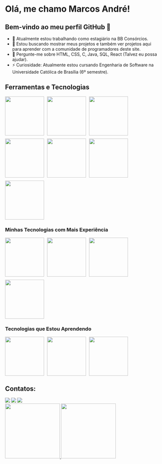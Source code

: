 # Olá, me chamo Marcos André!  
## Bem-vindo ao meu perfil GitHub 👋  

- 🔭 Atualmente estou trabalhando como estagiário na BB Consórcios.  
- 👯 Estou buscando mostrar meus projetos e também ver projetos aqui para aprender com a comunidade de programadores deste site.  
- 💬 Pergunte-me sobre HTML, CSS, C, Java, SQL, React (Talvez eu possa ajudar).  
- ⚡ Curiosidade: Atualmente estou cursando Engenharia de Software na Universidade Católica de Brasília (6º semestre).  

## Ferramentas e Tecnologias  
<div style="display: flex; flex-wrap: wrap; gap: 10px;">
  <img src="https://cdn.jsdelivr.net/gh/devicons/devicon@latest/icons/vscode/vscode-original.svg" height="128" width="128" />  
  <img src="https://cdn.jsdelivr.net/gh/devicons/devicon@latest/icons/html5/html5-original.svg" height="128" width="128" />  
  <img src="https://cdn.jsdelivr.net/gh/devicons/devicon@latest/icons/css3/css3-original.svg" height="128" width="128" />  
  <img src="https://cdn.jsdelivr.net/gh/devicons/devicon@latest/icons/azuresqldatabase/azuresqldatabase-original.svg" height="128" width="128" />  
  <img src="https://cdn.jsdelivr.net/gh/devicons/devicon@latest/icons/c/c-original.svg" height="128" width="128" />  
  <img src="https://cdn.jsdelivr.net/gh/devicons/devicon@latest/icons/eclipse/eclipse-original.svg" height="128" width="128" />  
  <img src="https://cdn.jsdelivr.net/gh/devicons/devicon@latest/icons/git/git-original.svg" height="128" width="128" />  
</div>

### Minhas Tecnologias com Mais Experiência  
<div style="display: flex; flex-wrap: wrap; gap: 10px;">
  <img src="https://cdn.jsdelivr.net/gh/devicons/devicon@latest/icons/react/react-original.svg" height="128" width="128" />  
  <img src="https://cdn.jsdelivr.net/gh/devicons/devicon@latest/icons/javascript/javascript-original.svg" height="128" width="128" />  
  <img src="https://cdn.jsdelivr.net/gh/devicons/devicon@latest/icons/spring/spring-original.svg" height="128" width="128" />  
  <img src="https://cdn.jsdelivr.net/gh/devicons/devicon@latest/icons/java/java-original.svg" height="128" width="128" />
</div>

### Tecnologias que Estou Aprendendo  
<div style="display: flex; flex-wrap: wrap; gap: 10px;">
  <img src="https://cdn.jsdelivr.net/gh/devicons/devicon@latest/icons/flutter/flutter-original.svg" height="128" width="128" />  
  <img src="https://cdn.jsdelivr.net/gh/devicons/devicon@latest/icons/csharp/csharp-original.svg" height="128" width="128" />  
  <img src="https://cdn.jsdelivr.net/gh/devicons/devicon@latest/icons/angular/angular-original.svg" height="128" width="128" />
</div>

## Contatos:  
<div>
    <a href="https://instagram.com/m.meneses._/" target="_blank"><img loading="lazy" src="https://img.shields.io/badge/-Instagram-%23E4405F?style=for-the-badge&logo=instagram&logoColor=white" target="_blank"></a>
    <a href="mailto:marcosandrebarrosmeneses@gmail.com"><img loading="lazy" src="https://img.shields.io/badge/Gmail-D14836?style=for-the-badge&logo=gmail&logoColor=white" target="_blank"></a>
    <a href="https://www.linkedin.com/in/marcos-andré-barros-meneses-129015272/" target="_blank"><img loading="lazy" src="https://img.shields.io/badge/-LinkedIn-%230077B5?style=for-the-badge&logo=linkedin&logoColor=white" target="_blank"></a>   
</div>

<div>
    <a href="https://github.com/jamesmarcos1">
    <img loading="lazy" height="180em"  src="https://github-readme-stats.vercel.app/api/top-langs/?username=jamesmarcos1&layout=compact&langs_count=7&theme=dracula"/>
    <img loading="lazy" height="180em" src="https://github-readme-stats.vercel.app/api?username=jamesmarcos1&show_icons=true&theme=dracula&include_all_commits=true&count_private=true"/>
</div>

<!-- ![snake gif](https://github.com/jamesmarcos1/jamesmarcos1/blob/output/github-contribution-grid-snake.svg) -->
